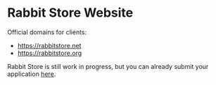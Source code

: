 # Rabbit Store Website

Official domains for clients:
- https://rabbitstore.net
- https://rabbitstore.org

Rabbit Store is still work in progress, but you can already submit your application <a href="https://github.com/Rabbit-Company/RabbitStore-Server/issues/new?assignees=zigazajc007&labels=application+request&template=application-request.md&title=%5BApplication+Request%5D">here</a>.